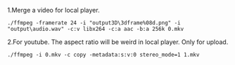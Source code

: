 1.Merge a video for local player.

``` ./ffmpeg -framerate 24 -i "output3D\3dframe%08d.png" -i "output\audio.wav" -c:v libx264 -c:a aac -b:a 256k 0.mkv ```



2.For youtube. The aspect ratio will be weird in local player. Only for upload.

``` ./ffmpeg -i 0.mkv -c copy -metadata:s:v:0 stereo_mode=1 1.mkv ```
